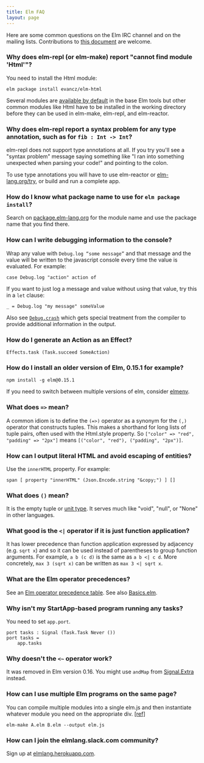```yaml
---
title: Elm FAQ
layout: page
---
```

Here are some common questions on the Elm IRC channel and on the mailing lists.
Contributions to [this document](https://github.com/elm-community/elm-faq) are welcome.

### Why does elm-repl (or elm-make) report "cannot find module 'Html'"?
You need to install the Html module:

    elm package install evancz/elm-html

Several modules are [available by default](http://package.elm-lang.org/packages/elm-lang/core/latest) in the base Elm tools but other common modules like Html have to be installed in the working directory before they can be used in elm-make, elm-repl, and elm-reactor.

### Why does elm-repl report a syntax problem for any type annotation, such as for `fib : Int -> Int`?

elm-repl does not support type annotations at all. If you try you'll see a "syntax problem" message saying something like "I ran into something unexpected when parsing your code!" and pointing to the colon.

To use type annotations you will have to use elm-reactor or [elm-lang.org/try](http://elm-lang.org/try), or build and run a complete app.

### How do I know what package name to use for `elm package install`?
Search on [package.elm-lang.org](http://package.elm-lang.org/) for the module name and use the package name that you find there.

### How can I write debugging information to the console?
Wrap any value with `Debug.log “some message”` and that message and the value will be written to the javascript console every time the value is evaluated. For example:

    case Debug.log "action" action of

If you want to just log a message and value without using that value, try this in a `let` clause:

    _ = Debug.log "my message" someValue

Also see [`Debug.crash`](http://package.elm-lang.org/packages/elm-lang/core/latest/Debug#crash)
which gets special treatment from the compiler to provide additional information in the output.

### How do I generate an Action as an Effect?

    Effects.task (Task.succeed SomeAction)

### How do I install an older version of Elm, 0.15.1 for example?

    npm install -g elm@0.15.1

If you need to switch between multiple versions of elm, consider [elmenv](https://github.com/sonnym/elmenv).

### What does `=>` mean?
A common idiom is to define the `(=>)` operator as a synonym for the `(,)` operator that constructs tuples. This makes a shorthand for long lists of tuple pairs, often used with the Html.style property.  So `["color" => "red", "padding" => "2px"]` means `[("color", "red"), ("padding", "2px")]`.

### How can I output literal HTML and avoid escaping of entities?
Use the `innerHTML` property. For example:

    span [ property "innerHTML" (Json.Encode.string "&copy;") ] []

### What does `()` mean?

It is the empty tuple or [unit type](https://en.wikipedia.org/wiki/Unit_type). It serves much like "void", "null", or "None" in other languages.

### What good is the `<|` operator if it is just function application?

It has lower precedence than function application expressed by adjacency (e.g. `sqrt x`) and so it can be used instead of parentheses to group function arguments. For example, `a b (c d)` is the same as `a b <| c d`.  More concretely, `max 3 (sqrt x)` can be written as `max 3 <| sqrt x`.

### What are the Elm operator precedences?

See an [Elm operator precedence table](operators.html).
See also [Basics.elm](https://github.com/elm-lang/core/blob/master/src/Basics.elm).

### Why isn't my StartApp-based program running any tasks?

You need to set `app.port`.

    port tasks : Signal (Task.Task Never ())
    port tasks =
        app.tasks

### Why doesn't the `<~` operator work?

It was removed in Elm version 0.16. You might use `andMap` from
[Signal.Extra](http://package.elm-lang.org/packages/Apanatshka/elm-signal-extra/5.7.0/Signal-Extra#andMap)
instead.

### How can I use multiple Elm programs on the same page?

You can compile multiple modules into a single elm.js and then instantiate whatever module you need on the appropriate div. [\[ref\]](https://groups.google.com/forum/#!topic/elm-discuss/RRMuPtypvIk)

    elm-make A.elm B.elm --output elm.js

### How can I join the elmlang.slack.com community?
Sign up at [elmlang.herokuapp.com](http://elmlang.herokuapp.com/).
